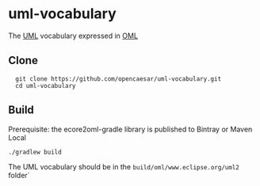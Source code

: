 # uml-vocabulary
The [UML](https://www.omg.org/spec/UML/) vocabulary expressed in [OML](https://opencaesar.github.io/oml/)

## Clone
```
  git clone https://github.com/opencaesar/uml-vocabulary.git
  cd uml-vocabulary
```

## Build
Prerequisite: the ecore2oml-gradle library is published to Bintray or Maven Local
```
./gradlew build
```
The UML vocabulary should be in the `build/oml/www.eclipse.org/uml2` folder`
